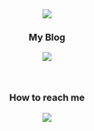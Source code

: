 <div align="center"><img src="https://capsule-render.vercel.app/api?type=waving&color=auto&height=300&section=header&text=Hi%20there%20👋&fontSize=75&animation=fadeIn&fontAlignY=38&desc=%This%20is%20aajin126's%20GitHub!&descAlignY=60&descAlign=62"/></div>


<h3 align="center">My Blog</h3>

<p align="center"><a href="https://aajin126.tistory.com/"><img src="https://img.shields.io/badge/Tistory-607078?style=flat-square&logo=Tistory&logoColor=white"/></a></p>
<br>
<h3 align="center">How to reach me</h3>
<p align="center">
  <a href="mailto:leehahj77@gmail.com"><img src="https://img.shields.io/badge/Gmail-d14836?style=flat-square&logo=Gmail&logoColor=white&link=codediary18@gmail.com"/></a>
</p>


